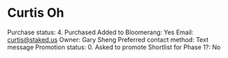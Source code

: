 # Curtis Oh

Purchase status: 4. Purchased
Added to Bloomerang: Yes
Email: curtis@staked.us
Owner: Gary Sheng
Preferred contact method: Text message
Promotion status: 0. Asked to promote
Shortlist for Phase 1?: No